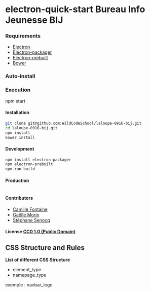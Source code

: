 # electron-quick-start Bureau Info Jeunesse BIJ

### Requirements

-   [Electron](http://electron.atom.io/)
-   [Electron-packager](https://github.com/electron-userland/electron-packager)
-   [Electron-prebuilt](https://github.com/electron-userland/electron-prebuilt)
-   [Bower](https://bower.io/)

### Auto-install

[]()

### Execution
 npm start

#### Installation

```bash
git clone git@github.com:WildCodeSchool/laloupe-0916-bij.git
cd laloupe-0916-bij.git
npm install
bower install
```

#### Development

```bash
npm install electron-packager
npm electron-prebuilt
npm run build
```

#### Production

```bash

```

#### Contributors
-   [Camille Fontaine](https://github.com/CamJr)
-   [Gaëlle Morin](https://github.com/Daedalus418)
-   [Stéphane Senocq](https://github.com/stephsen)

#### License [CC0 1.0 (Public Domain)](LICENSE.md)

## CSS Structure and Rules

**List of different CSS Structure**

-   element_type
-   namepage_type

exemple : navbar_logo
